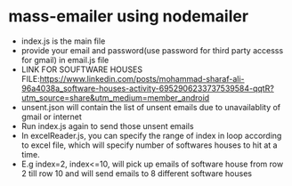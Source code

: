 # mass-emailer using nodemailer
- index.js is the main file
- provide your email and password(use password for third party accesss for gmail) in email.js file
- LINK FOR SOUFTWARE HOUSES FILE:https://www.linkedin.com/posts/mohammad-sharaf-ali-96a4038a_software-houses-activity-6952906233737539584-qqtR?utm_source=share&utm_medium=member_android
- unsent.json will contain the list of unsent emails due to unavailablity of gmail or internet
- Run index.js again to send those unsent emails
- In excelReader.js, you can specify the range of index in loop according to excel file, which will specify number of softwares houses to hit at a time.
- E.g index=2, index<=10, will pick up emails of software house from row 2 till row 10 and will send emails to 8 different software houses
